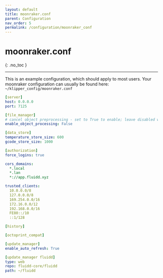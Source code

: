 ```yaml
---
layout: default
title: moonraker.conf
parent: Configuration
nav_order: 5
permalink: /configuration/moonraker_conf
---
```


# moonraker.conf
{: .no_toc }

---

This is an example configuration, which should apply to most users.
Your moonraker configuration can usually be found here: `~/klipper_config/moonraker.conf`

```yaml
[server]
host: 0.0.0.0
port: 7125

[file_manager]
# cancel object preprocessing - set to True to enable; leave disabled when running on a low-powered device (e.g. Pi Zero)
enable_object_processing: False

[data_store]
temperature_store_size: 600
gcode_store_size: 1000

[authorization]
force_logins: true

cors_domains:
  *.local
  *.lan
  *://app.fluidd.xyz

trusted_clients:
  10.0.0.0/8
  127.0.0.0/8
  169.254.0.0/16
  172.16.0.0/12
  192.168.0.0/16
  FE80::/10
  ::1/128

[history]

[octoprint_compat]

[update_manager]
enable_auto_refresh: True

[update_manager fluidd]
type: web
repo: fluidd-core/fluidd
path: ~/fluidd
```
